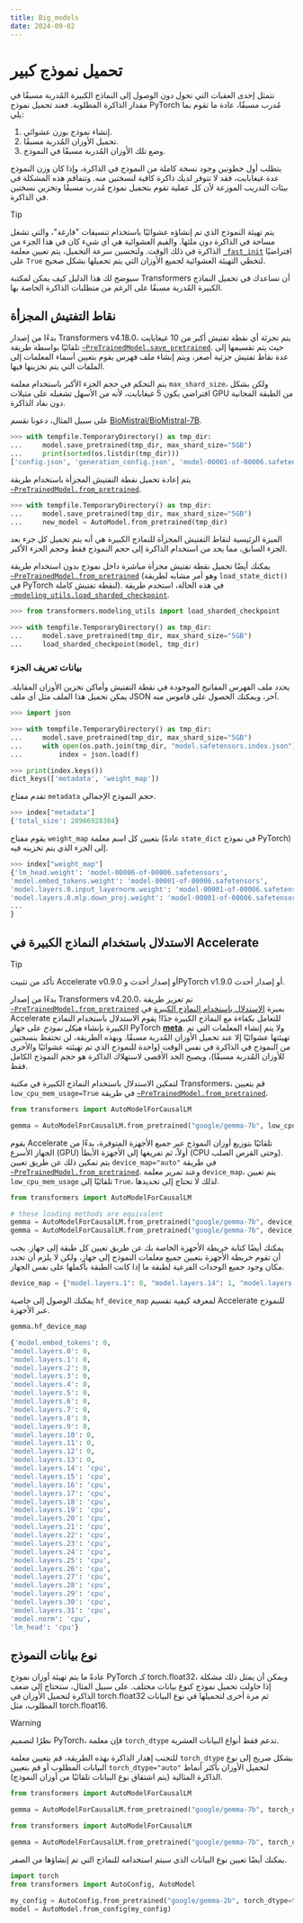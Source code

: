 ```yaml
---
title: Big_models
date: 2024-09-02
---
```


# تحميل نموذج كبير

تتمثل إحدى العقبات التي تحول دون الوصول إلى النماذج الكبيرة المُدربة مسبقًا في مقدار الذاكرة المطلوبة. فعند تحميل نموذج PyTorch مُدرب مسبقًا، عادة ما تقوم بما يلي:

1. إنشاء نموذج بوزن عشوائي.
2. تحميل الأوزان المُدربة مسبقًا.
3. وضع تلك الأوزان المُدربة مسبقًا في النموذج.

يتطلب أول خطوتين وجود نسخة كاملة من النموذج في الذاكرة، وإذا كان وزن النموذج عدة غيغابايت، فقد لا تتوفر لديك ذاكرة كافية لنسختين منه. وتتفاقم هذه المشكلة في بيئات التدريب الموزعة لأن كل عملية تقوم بتحميل نموذج مُدرب مسبقًا وتخزين نسختين في الذاكرة.

> [!TIP]
> يتم تهيئة النموذج الذي تم إنشاؤه عشوائيًا باستخدام تنسيقات "فارغة"، والتي تشغل مساحة في الذاكرة دون ملئها. والقيم العشوائية هي أي شيء كان في هذا الجزء من الذاكرة في ذلك الوقت. ولتحسين سرعة التحميل، يتم تعيين معلمة [`_fast_init`](https://github.com/huggingface/transformers/blob/c9f6e5e35156e068b227dd9b15521767f6afd4d2/src/transformers/modeling_utils.py#L2710) افتراضيًا على `True` لتخطي التهيئة العشوائية لجميع الأوزان التي يتم تحميلها بشكل صحيح.

سيوضح لك هذا الدليل كيف يمكن لمكتبة Transformers أن تساعدك في تحميل النماذج الكبيرة المُدربة مسبقًا على الرغم من متطلبات الذاكرة الخاصة بها.

## نقاط التفتيش المجزأة

بدءًا من إصدار Transformers v4.18.0، يتم تجزئة أي نقطة تفتيش أكبر من 10 غيغابايت تلقائيًا بواسطة طريقة [`~PreTrainedModel.save_pretrained`](https://huggingface.co/docs/transformers/main_classes/model#transformers.PreTrainedModel.save_pretrained). حيث يتم تقسيمها إلى عدة نقاط تفتيش جزئية أصغر، ويتم إنشاء ملف فهرس يقوم بتعيين أسماء المعلمات إلى الملفات التي يتم تخزينها فيها.

يتم التحكم في حجم الجزء الأكبر باستخدام معلمة `max_shard_size`، ولكن بشكل افتراضي يكون 5 غيغابايت، لأنه من الأسهل تشغيله على مثيلات GPU من الطبقة المجانية دون نفاد الذاكرة.

على سبيل المثال، دعونا نقسم [BioMistral/BioMistral-7B](https://hf.co/BioMistral/BioMistral-7B).

```py
>>> with tempfile.TemporaryDirectory() as tmp_dir:
...     model.save_pretrained(tmp_dir, max_shard_size="5GB")
...     print(sorted(os.listdir(tmp_dir)))
['config.json', 'generation_config.json', 'model-00001-of-00006.safetensors', 'model-00002-of-00006.safetensors', 'model-00003-of-00006.safetensors', 'model-00004-of-00006.safetensors', 'model-00005-of-00006.safetensors', 'model-00006-of-00006.safetensors', 'model.safetensors.index.json']
```

يتم إعادة تحميل نقطة التفتيش المجزأة باستخدام طريقة [`~PreTrainedModel.from_pretrained`](https://huggingface.co/docs/transformers/main_classes/model#transformers.PreTrainedModel.from_pretrained).

```py
>>> with tempfile.TemporaryDirectory() as tmp_dir:
...     model.save_pretrained(tmp_dir, max_shard_size="5GB")
...     new_model = AutoModel.from_pretrained(tmp_dir)
```

الميزة الرئيسية لنقاط التفتيش المجزأة للنماذج الكبيرة هي أنه يتم تحميل كل جزء بعد الجزء السابق، مما يحد من استخدام الذاكرة إلى حجم النموذج فقط وحجم الجزء الأكبر.

يمكنك أيضًا تحميل نقطة تفتيش مجزأة مباشرة داخل نموذج بدون استخدام طريقة [`~PreTrainedModel.from_pretrained`](https://huggingface.co/docs/transformers/main_classes/model#transformers.PreTrainedModel.from_pretrained) (وهو أمر مشابه لطريقة `load_state_dict()` في PyTorch لنقطة تفتيش كاملة). في هذه الحالة، استخدم طريقة [`~modeling_utils.load_sharded_checkpoint`](https://huggingface.co/docs/transformers/main_classes/modeling_utils#transformers.modeling_utils.load_sharded_checkpoint).

```py
>>> from transformers.modeling_utils import load_sharded_checkpoint

>>> with tempfile.TemporaryDirectory() as tmp_dir:
...     model.save_pretrained(tmp_dir, max_shard_size="5GB")
...     load_sharded_checkpoint(model, tmp_dir)
```

### بيانات تعريف الجزء

يحدد ملف الفهرس المفاتيح الموجودة في نقطة التفتيش وأماكن تخزين الأوزان المقابلة. يمكن تحميل هذا الملف مثل أي ملف JSON آخر، ويمكنك الحصول على قاموس منه.

```py
>>> import json

>>> with tempfile.TemporaryDirectory() as tmp_dir:
...     model.save_pretrained(tmp_dir, max_shard_size="5GB")
...     with open(os.path.join(tmp_dir, "model.safetensors.index.json"), "r") as f:
...         index = json.load(f)

>>> print(index.keys())
dict_keys(['metadata', 'weight_map'])
```

تقدم مفتاح `metadata` حجم النموذج الإجمالي.

```py
>>> index["metadata"]
{'total_size': 28966928384}
```

يقوم مفتاح `weight_map` بتعيين كل اسم معلمة (عادةً `state_dict` في نموذج PyTorch) إلى الجزء الذي يتم تخزينه فيه.

```py
>>> index["weight_map"]
{'lm_head.weight': 'model-00006-of-00006.safetensors',
'model.embed_tokens.weight': 'model-00001-of-00006.safetensors',
'model.layers.0.input_layernorm.weight': 'model-00001-of-00006.safetensors',
'model.layers.0.mlp.down_proj.weight': 'model-00001-of-00006.safetensors',
...
}
```

## الاستدلال باستخدام النماذج الكبيرة في Accelerate

> [!TIP]
> تأكد من تثبيت Accelerate v0.9.0 أو إصدار أحدث وPyTorch v1.9.0 أو إصدار أحدث.

بدءًا من إصدار Transformers v4.20.0، تم تعزيز طريقة [`~PreTrainedModel.from_pretrained`](https://huggingface.co/docs/transformers/main_classes/model#transformers.PreTrainedModel.from_pretrained) بميزة [الاستدلال باستخدام النماذج الكبيرة](https://hf.co/docs/accelerate/usage_guides/big_modeling) في Accelerate للتعامل بكفاءة مع النماذج الكبيرة جدًا! يقوم الاستدلال باستخدام النماذج الكبيرة بإنشاء *هيكل نموذج* على جهاز PyTorch [**meta**](https://pytorch.org/docs/main/meta.html). ولا يتم إنشاء المعلمات التي تم تهيئتها عشوائيًا إلا عند تحميل الأوزان المُدربة مسبقًا. وبهذه الطريقة، لن تحتفظ بنسختين من النموذج في الذاكرة في نفس الوقت (واحدة للنموذج الذي تم تهيئته عشوائيًا والأخرى للأوزان المُدربة مسبقًا)، ويصبح الحد الأقصى لاستهلاك الذاكرة هو حجم النموذج الكامل فقط.

لتمكين الاستدلال باستخدام النماذج الكبيرة في مكتبة Transformers، قم بتعيين `low_cpu_mem_usage=True` في طريقة [`~PreTrainedModel.from_pretrained`](https://huggingface.co/docs/transformers/main_classes/model#transformers.PreTrainedModel.from_pretrained).

```py
from transformers import AutoModelForCausalLM

gemma = AutoModelForCausalLM.from_pretrained("google/gemma-7b", low_cpu_mem_usage=True)
```

يقوم Accelerate تلقائيًا بتوزيع أوزان النموذج عبر جميع الأجهزة المتوفرة، بدءًا من الجهاز الأسرع (GPU) أولاً، ثم تفريغها إلى الأجهزة الأبطأ (CPU وحتى القرص الصلب). يتم تمكين ذلك عن طريق تعيين `device_map="auto"` في طريقة [`~PreTrainedModel.from_pretrained`](https://huggingface.co/docs/transformers/main_classes/model#transformers.PreTrainedModel.from_pretrained). وعند تمرير معلمة `device_map`، يتم تعيين `low_cpu_mem_usage` تلقائيًا إلى `True`، لذلك لا تحتاج إلى تحديدها.

```py
from transformers import AutoModelForCausalLM

# these loading methods are equivalent
gemma = AutoModelForCausalLM.from_pretrained("google/gemma-7b", device_map="auto")
gemma = AutoModelForCausalLM.from_pretrained("google/gemma-7b", device_map="auto", low_cpu_mem_usage=True)
```

يمكنك أيضًا كتابة خريطة الأجهزة الخاصة بك عن طريق تعيين كل طبقة إلى جهاز. يجب أن تقوم خريطة الأجهزة بتعيين جميع معلمات النموذج إلى جهاز، ولكن لا يلزم أن تحدد مكان وجود جميع الوحدات الفرعية لطبقة ما إذا كانت الطبقة بأكملها على نفس الجهاز.

```python
device_map = {"model.layers.1": 0, "model.layers.14": 1, "model.layers.31": "cpu", "lm_head": "disk"}
```

يمكنك الوصول إلى خاصية `hf_device_map` لمعرفة كيفية تقسيم Accelerate للنموذج عبر الأجهزة.

```py
gemma.hf_device_map
```

```python out
{'model.embed_tokens': 0,
'model.layers.0': 0,
'model.layers.1': 0,
'model.layers.2': 0,
'model.layers.3': 0,
'model.layers.4': 0,
'model.layers.5': 0,
'model.layers.6': 0,
'model.layers.7': 0,
'model.layers.8': 0,
'model.layers.9': 0,
'model.layers.10': 0,
'model.layers.11': 0,
'model.layers.12': 0,
'model.layers.13': 0,
'model.layers.14': 'cpu',
'model.layers.15': 'cpu',
'model.layers.16': 'cpu',
'model.layers.17': 'cpu',
'model.layers.18': 'cpu',
'model.layers.19': 'cpu',
'model.layers.20': 'cpu',
'model.layers.21': 'cpu',
'model.layers.22': 'cpu',
'model.layers.23': 'cpu',
'model.layers.24': 'cpu',
'model.layers.25': 'cpu',
'model.layers.26': 'cpu',
'model.layers.27': 'cpu',
'model.layers.28': 'cpu',
'model.layers.29': 'cpu',
'model.layers.30': 'cpu',
'model.layers.31': 'cpu',
'model.norm': 'cpu',
'lm_head': 'cpu'}
```

## نوع بيانات النموذج

عادةً ما يتم تهيئة أوزان نموذج PyTorch كـ torch.float32، ويمكن أن يمثل ذلك مشكلة إذا حاولت تحميل نموذج كنوع بيانات مختلف. على سبيل المثال، ستحتاج إلى ضعف الذاكرة لتحميل الأوزان في torch.float32 ثم مرة أخرى لتحميلها في نوع البيانات المطلوب، مثل torch.float16.

> [!WARNING]
> نظرًا لتصميم PyTorch، فإن معلمة `torch_dtype` تدعم فقط أنواع البيانات العشرية.

للتجنب إهدار الذاكرة بهذه الطريقة، قم بتعيين معلمة `torch_dtype` بشكل صريح إلى نوع البيانات المطلوب أو قم بتعيين `torch_dtype="auto"` لتحميل الأوزان بأكثر أنماط الذاكرة المثالية (يتم اشتقاق نوع البيانات تلقائيًا من أوزان النموذج).

<hfoptions id="dtype">
<hfoption id="specific dtype">

```py
from transformers import AutoModelForCausalLM

gemma = AutoModelForCausalLM.from_pretrained("google/gemma-7b", torch_dtype=torch.float16)
```

</hfoption>
<hfoption id="auto dtype">

```py
from transformers import AutoModelForCausalLM

gemma = AutoModelForCausalLM.from_pretrained("google/gemma-7b", torch_dtype="auto")
```

</hfoption>
</hfoptions>

يمكنك أيضًا تعيين نوع البيانات الذي سيتم استخدامه للنماذج التي تم إنشاؤها من الصفر.

```python
import torch
from transformers import AutoConfig, AutoModel

my_config = AutoConfig.from_pretrained("google/gemma-2b", torch_dtype=torch.float16)
model = AutoModel.from_config(my_config)
```